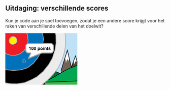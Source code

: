 ## Uitdaging: verschillende scores

Kun je code aan je spel toevoegen, zodat je een andere score krijgt voor het raken van verschillende delen van het doelwit?

![kruisdraden op het blauwe deel van het doelwit met de zin 100 punten](images/archery-challenge.png)